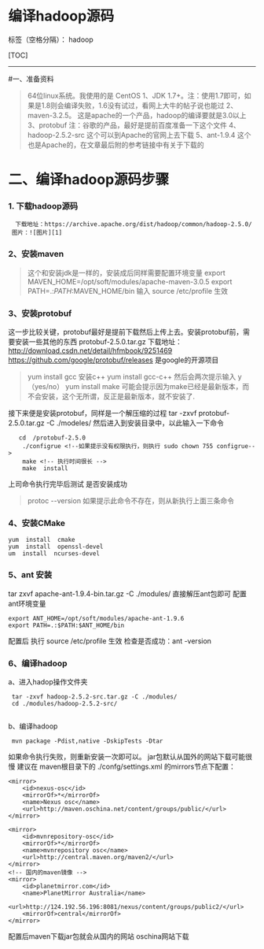 # 编译hadoop源码

标签（空格分隔）： hadoop


[TOC]


---
#一、准备资料
> 64位linux系统。我使用的是 CentOS
1、JDK 1.7+。注：使用1.7即可，如果是1.8则会编译失败，1.6没有试过，看网上大牛的帖子说也能过
2、maven-3.2.5。 这是apache的一个产品，hadoop的编译要就是3.0以上
3、protobuf 注：谷歌的产品，最好是提前百度准备一下这个文件
4、hadoop-2.5.2-src 这个可以到Apache的官网上去下载
5、ant-1.9.4 这个也是Apache的，在文章最后附的参考链接中有关于下载的

# 二、编译hadoop源码步骤

### 1. 下载hadoop源码
      下载地址：https://archive.apache.org/dist/hadoop/common/hadoop-2.5.0/
     图片：![图片][1]
  [1]: http://static.zybuluo.com/Great-Chinese/y40gk95afoopogkheqoo8ys4/1.jpg
  
### 2、安装maven
> 这个和安装jdk是一样的，安装成后同样需要配置环境变量
 export MAVEN_HOME=/opt/soft/modules/apache-maven-3.0.5
 export PATH=.:$PATH:$MAVEN_HOME/bin
 输入 source /etc/profile 生效
 
### 3、安装protobuf
这一步比较关键，protobuf最好是提前下载然后上传上去。安装protobuf前，需要安装一些其他的东西
protobuf-2.5.0.tar.gz 下载地址： http://download.csdn.net/detail/hfmbook/9251469
https://github.com/google/protobuf/releases 是google的开源项目
> yum  install  gcc    安装c++
  yum  install  gcc-c++          然后会两次提示输入 y（yes/no）
  yum install  make          可能会提示因为make已经是最新版本，而不会安装，这个无所谓，反正是最新版本，就不安装了.
 
  
接下来便是安装protobuf，同样是一个解压缩的过程
 tar -zxvf protobuf-2.5.0.tar.gz -C ./modeles/ 
 然后进入到安装目录中，以此输入一下命令
```
   cd  /protobuf-2.5.0
    ./configrue <!--如果提示没有权限执行，则执行 sudo chown 755 configrue-->
    make <!-- 执行时间很长 -->
    make  install 
```
上司命令执行完毕后测试 是否安装成功
> protoc  --version 如果提示此命令不存在，则从新执行上面三条命令

### 4、安装CMake
```
yum  install  cmake     
yum  install  openssl-devel
um  install  ncurses-devel
```
### 5、ant 安装   
  tar zxvf  apache-ant-1.9.4-bin.tar.gz -C ./modules/
 直接解压ant包即可
 配置ant环境变量
 ```
 export ANT_HOME=/opt/soft/modules/apache-ant-1.9.6
 export PATH=.:$PATH:$ANT_HOME/bin
 ```
 配置后 执行  source /etc/profile 生效
 检查是否成功：ant  -version

### 6、编译hadoop
 a、进入hadop操作文件夹
```
 tar -zxvf hadoop-2.5.2-src.tar.gz -C ./modules/
 cd ./modules/hadoop-2.5.2-src/
 
```
b、编译hadoop
 ```
  mvn package -Pdist,native -DskipTests -Dtar
 ```
 如果命令执行失败，则重新安装一次即可以。
 jar包默认从国外的网站下载可能很慢 建议在 maven根目录下的 ./confg/settings.xml 的mirrors节点下配置：
 
```
<mirror>
    <id>nexus-osc</id>
    <mirrorOf>*</mirrorOf>
    <name>Nexus osc</name>
    <url>http://maven.oschina.net/content/groups/public/</url>
</mirror>
      
<mirror>
    <id>mvnrepository-osc</id>
    <mirrorOf>*</mirrorOf>
    <name>mvnrepository osc</name>
    <url>http://central.maven.org/maven2/</url>
</mirror>
<!-- 国内的maven镜像 -->
<mirror>  
	<id>planetmirror.com</id>  
	<name>PlanetMirror Australia</name>  
	<url>http://124.192.56.196:8081/nexus/content/groups/public2/</url>  
	<mirrorOf>central</mirrorOf>  
</mirror> 
```
 配置后maven下载jar包就会从国内的网站 oschina网站下载